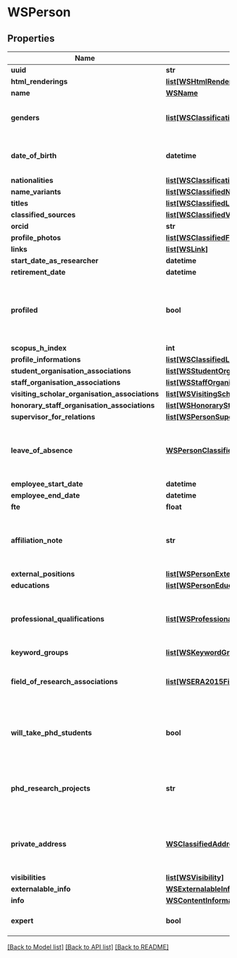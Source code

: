 # WSPerson

## Properties
Name | Type | Description | Notes
------------ | ------------- | ------------- | -------------
**uuid** | **str** |  | [optional] 
**html_renderings** | [**list[WSHtmlRendering]**](WSHtmlRendering.md) |  | [optional] 
**name** | [**WSName**](WSName.md) |  | [optional] 
**genders** | [**list[WSClassification]**](WSClassification.md) | Only available if it is made public | [optional] 
**date_of_birth** | **datetime** | Only available if it is made public | [optional] 
**nationalities** | [**list[WSClassification]**](WSClassification.md) |  | [optional] 
**name_variants** | [**list[WSClassifiedName]**](WSClassifiedName.md) |  | [optional] 
**titles** | [**list[WSClassifiedLocalizedValue]**](WSClassifiedLocalizedValue.md) |  | [optional] 
**classified_sources** | [**list[WSClassifiedValue]**](WSClassifiedValue.md) |  | [optional] 
**orcid** | **str** |  | [optional] 
**profile_photos** | [**list[WSClassifiedFileRef]**](WSClassifiedFileRef.md) |  | [optional] 
**links** | [**list[WSLink]**](WSLink.md) |  | [optional] 
**start_date_as_researcher** | **datetime** |  | [optional] 
**retirement_date** | **datetime** |  | [optional] 
**profiled** | **bool** | Only available when the Author Profile module is enabled | [optional] [default to False]
**scopus_h_index** | **int** |  | [optional] 
**profile_informations** | [**list[WSClassifiedLocalizedValue]**](WSClassifiedLocalizedValue.md) |  | [optional] 
**student_organisation_associations** | [**list[WSStudentOrganisationAssociation]**](WSStudentOrganisationAssociation.md) |  | [optional] 
**staff_organisation_associations** | [**list[WSStaffOrganisationAssociation]**](WSStaffOrganisationAssociation.md) |  | [optional] 
**visiting_scholar_organisation_associations** | [**list[WSVisitingScholarOrganisationAssociation]**](WSVisitingScholarOrganisationAssociation.md) |  | [optional] 
**honorary_staff_organisation_associations** | [**list[WSHonoraryStaffOrganisationAssociation]**](WSHonoraryStaffOrganisationAssociation.md) |  | [optional] 
**supervisor_for_relations** | [**list[WSPersonSupervisorAssociation]**](WSPersonSupervisorAssociation.md) |  | [optional] 
**leave_of_absence** | [**WSPersonClassifiedLeaveOfAbsence**](WSPersonClassifiedLeaveOfAbsence.md) | Only available when the proper configuration is enabled | [optional] 
**employee_start_date** | **datetime** |  | [optional] 
**employee_end_date** | **datetime** |  | [optional] 
**fte** | **float** |  | [optional] 
**affiliation_note** | **str** | Only available when the proper configuration is enabled | [optional] 
**external_positions** | [**list[WSPersonExternalPosition]**](WSPersonExternalPosition.md) |  | [optional] 
**educations** | [**list[WSPersonEducation]**](WSPersonEducation.md) |  | [optional] 
**professional_qualifications** | [**list[WSProfessionalQualification]**](WSProfessionalQualification.md) | Only available when the proper configuration is enabled | [optional] 
**keyword_groups** | [**list[WSKeywordGroup]**](WSKeywordGroup.md) |  | [optional] 
**field_of_research_associations** | [**list[WSERA2015FieldOfResearchAssociation]**](WSERA2015FieldOfResearchAssociation.md) | Only available when the ERA module is enabled | [optional] 
**will_take_phd_students** | **bool** | Only available when the proper configuration is enabled | [optional] [default to False]
**phd_research_projects** | **str** | Only available when the proper configuration is enabled | [optional] 
**private_address** | [**WSClassifiedAddress**](WSClassifiedAddress.md) | Only available when the proper configuration is enabled | [optional] 
**visibilities** | [**list[WSVisibility]**](WSVisibility.md) |  | [optional] 
**externalable_info** | [**WSExternalableInformation**](WSExternalableInformation.md) |  | [optional] 
**info** | [**WSContentInformation**](WSContentInformation.md) |  | [optional] 
**expert** | **bool** |  | [optional] [default to False]

[[Back to Model list]](../README.md#documentation-for-models) [[Back to API list]](../README.md#documentation-for-api-endpoints) [[Back to README]](../README.md)


